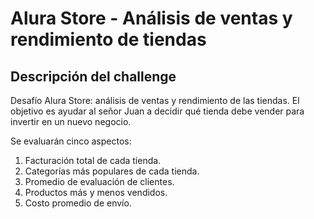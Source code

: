 # Alura Store - Análisis de ventas y rendimiento de tiendas

## Descripción del challenge

Desafío Alura Store: análisis de ventas y rendimiento de las tiendas. El objetivo es ayudar al señor Juan a decidir qué tienda debe vender para invertir en un nuevo negocio.

Se evaluarán cinco aspectos:
1. Facturación total de cada tienda.
2. Categorías más populares de cada tienda.
3. Promedio de evaluación de clientes.
4. Productos más y menos vendidos.
5. Costo promedio de envío.
